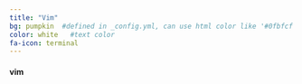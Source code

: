 ```yaml
---
title: "Vim"
bg: pumpkin  #defined in _config.yml, can use html color like '#0fbfcf'
color: white   #text color
fa-icon: terminal
---
```


#### vim
